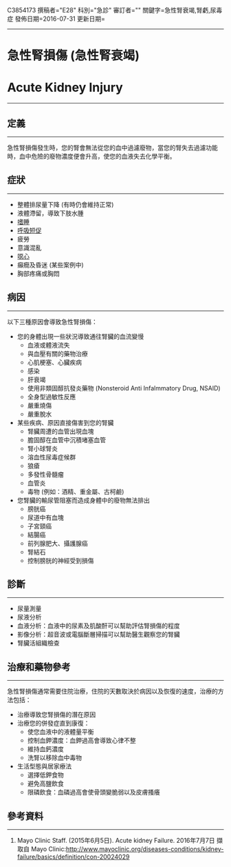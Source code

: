 C3854173
撰稿者="E28"
科別="急診"
審訂者=""
關鍵字=急性腎衰竭,腎虧,尿毒症
發佈日期=2016-07-31
更新日期=

----------
# 急性腎損傷 (急性腎衰竭)
# Acute Kidney Injury
----------
## 定義
----------

急性腎損傷發生時，您的腎會無法從您的血中過濾廢物，當您的腎失去過濾功能時，血中危險的廢物濃度便會升高，使您的血液失去化學平衡。

## 症狀
----------
- 整體排尿量下降 (有時仍會維持正常)
- 液體滯留，導致下肢水腫
- [嗜睡](C0013144)
- [呼吸短促](C0013404X)
- 疲勞
- 意識混亂
- [噁心](C0027497)
- 癲癇及昏迷 (某些案例中)
- 胸部疼痛或胸悶
## 病因
----------

以下三種原因會導致急性腎損傷：

- 您的身體出現一些狀況導致通往腎臟的血流變慢
  - 血液或體液流失
  - 與血壓有關的藥物治療
  - 心肌梗塞、心臟疾病
  - 感染
  - 肝衰竭
  - 使用非類固醇抗發炎藥物 (Nonsteroid Anti Infalmmatory Drug, NSAID)
  - 全身型過敏性反應
  - 嚴重燒傷
  - 嚴重脫水
- 某些疾病、原因直接傷害到您的腎臟
  - 腎臟周遭的血管出現血塊
  - 膽固醇在血管中沉積堵塞血管
  - 腎小球腎炎
  - 溶血性尿毒症候群
  - 狼瘡
  - 多發性骨髓瘤
  - 血管炎
  - 毒物 (例如：酒精、重金屬、古柯鹼)
- 您腎臟的輸尿管阻塞而造成身體中的廢物無法排出
  - 膀胱癌
  - 尿道中有血塊
  - 子宮頸癌
  - 結腸癌
  - 前列腺肥大、攝護腺癌
  - 腎結石
  - 控制膀胱的神經受到損傷
## 診斷
----------
- 尿量測量
- 尿液分析
- 血液分析：血液中的尿素及肌酸酐可以幫助評估腎損傷的程度
- 影像分析：超音波或電腦斷層掃描可以幫助醫生觀察您的腎臟
- 腎臟活組織檢查
## 治療和藥物參考
----------

急性腎損傷通常需要住院治療，住院的天數取決於病因以及恢復的速度，治療的方法包括：

- 治療導致您腎損傷的潛在原因
- 治療您的併發症直到康復：
  - 使您血液中的液體量平衡
  - 控制血鉀濃度：血鉀過高會導致心律不整
  - 維持血鈣濃度
  - 洗腎以移除血中毒物
- 生活型態與居家療法
  - 選擇低鉀食物
  - 避免高鹽飲食
  - 限磷飲食：血磷過高會使骨頭變脆弱以及皮膚搔癢
## 參考資料
----------
1. Mayo Clinic Staff. (2015年6月5日). Acute kidney Failure. 2016年7月7日 擷取自 Mayo Clinic:http://www.mayoclinic.org/diseases-conditions/kidney-failure/basics/definition/con-20024029

